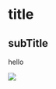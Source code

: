 # title

## subTitle

hello 

<img src='http://g.gravizo.com/g?
@startuml
Class01 <|-- Class02
Class03 *-- Class04
Class05 o-- Class06
Class07 .. Class08
Class09 -- Class10
@enduml
'>
